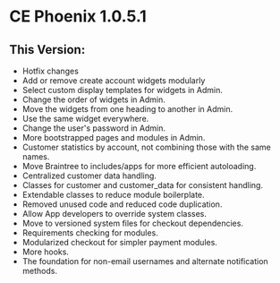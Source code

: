 # CE Phoenix 1.0.5.1
## This Version:
* Hotfix changes
* Add or remove create account widgets modularly
* Select custom display templates for widgets in Admin.
* Change the order of widgets in Admin.
* Move the widgets from one heading to another in Admin.
* Use the same widget everywhere.
* Change the user's password in Admin.
* More bootstrapped pages and modules in Admin.
* Customer statistics by account, not combining those with the same names.
* Move Braintree to includes/apps for more efficient autoloading.
* Centralized customer data handling.
* Classes for customer and customer_data for consistent handling.
* Extendable classes to reduce module boilerplate.
* Removed unused code and reduced code duplication.
* Allow App developers to override system classes.
* Move to versioned system files for checkout dependencies.
* Requirements checking for modules.
* Modularized checkout for simpler payment modules.
* More hooks.
* The foundation for non-email usernames and alternate notification methods.